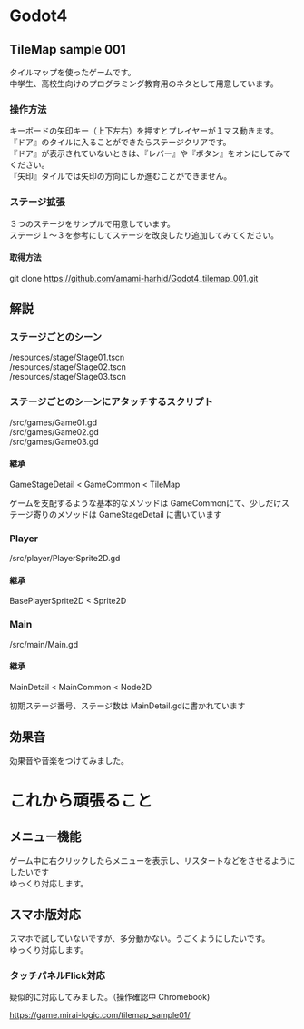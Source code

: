 # Godot4
## TileMap sample 001
タイルマップを使ったゲームです。<br>
中学生、高校生向けのプログラミング教育用のネタとして用意しています。<br>

### 操作方法
キーボードの矢印キー（上下左右）を押すとプレイヤーが１マス動きます。<br>
『ドア』のタイルに入ることができたらステージクリアです。<br>
『ドア』が表示されていないときは、『レバー』や『ボタン』をオンにしてみてください。<br>
『矢印』タイルでは矢印の方向にしか進むことができません。<br>

### ステージ拡張
３つのステージをサンプルで用意しています。<br>
ステージ１～３を参考にしてステージを改良したり追加してみてください。

#### 取得方法
git clone https://github.com/amami-harhid/Godot4_tilemap_001.git

## 解説
### ステージごとのシーン
/resources/stage/Stage01.tscn<br>
/resources/stage/Stage02.tscn<br>
/resources/stage/Stage03.tscn<br>

### ステージごとのシーンにアタッチするスクリプト
/src/games/Game01.gd<br>
/src/games/Game02.gd<br>
/src/games/Game03.gd<br>

#### 継承
GameStageDetail < GameCommon < TileMap

ゲームを支配するような基本的なメソッドは GameCommonにて、少しだけステージ寄りのメソッドは GameStageDetail に書いています

### Player
/src/player/PlayerSprite2D.gd

#### 継承
BasePlayerSprite2D < Sprite2D

### Main
/src/main/Main.gd

#### 継承
MainDetail < MainCommon < Node2D

初期ステージ番号、ステージ数は MainDetail.gdに書かれています

## 効果音
効果音や音楽をつけてみました。

# これから頑張ること

## メニュー機能
ゲーム中に右クリックしたらメニューを表示し、リスタートなどをさせるようにしたいです<br>
ゆっくり対応します。


## スマホ版対応
スマホで試していないですが、多分動かない。うごくようにしたいです。<br>
ゆっくり対応します。

### タッチパネルFlick対応
疑似的に対応してみました。（操作確認中 Chromebook)

https://game.mirai-logic.com/tilemap_sample01/






